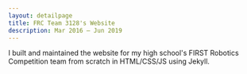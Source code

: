 ```yaml
---
layout: detailpage
title: FRC Team 3128's Website
description: Mar 2016 — Jun 2019
---
```


I built and maintained the website for my high school's FIRST Robotics Competition team from scratch in HTML/CSS/JS using Jekyll.